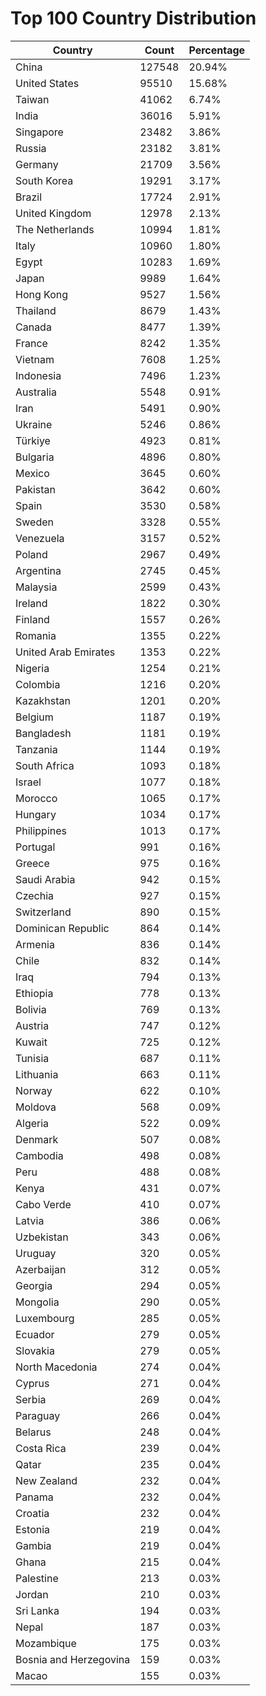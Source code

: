 # Top 100 Country Distribution
| Country | Count | Percentage |
|----|----|----|
| China | 127548 | 20.94% |
| United States | 95510 | 15.68% |
| Taiwan | 41062 | 6.74% |
| India | 36016 | 5.91% |
| Singapore | 23482 | 3.86% |
| Russia | 23182 | 3.81% |
| Germany | 21709 | 3.56% |
| South Korea | 19291 | 3.17% |
| Brazil | 17724 | 2.91% |
| United Kingdom | 12978 | 2.13% |
| The Netherlands | 10994 | 1.81% |
| Italy | 10960 | 1.80% |
| Egypt | 10283 | 1.69% |
| Japan | 9989 | 1.64% |
| Hong Kong | 9527 | 1.56% |
| Thailand | 8679 | 1.43% |
| Canada | 8477 | 1.39% |
| France | 8242 | 1.35% |
| Vietnam | 7608 | 1.25% |
| Indonesia | 7496 | 1.23% |
| Australia | 5548 | 0.91% |
| Iran | 5491 | 0.90% |
| Ukraine | 5246 | 0.86% |
| Türkiye | 4923 | 0.81% |
| Bulgaria | 4896 | 0.80% |
| Mexico | 3645 | 0.60% |
| Pakistan | 3642 | 0.60% |
| Spain | 3530 | 0.58% |
| Sweden | 3328 | 0.55% |
| Venezuela | 3157 | 0.52% |
| Poland | 2967 | 0.49% |
| Argentina | 2745 | 0.45% |
| Malaysia | 2599 | 0.43% |
| Ireland | 1822 | 0.30% |
| Finland | 1557 | 0.26% |
| Romania | 1355 | 0.22% |
| United Arab Emirates | 1353 | 0.22% |
| Nigeria | 1254 | 0.21% |
| Colombia | 1216 | 0.20% |
| Kazakhstan | 1201 | 0.20% |
| Belgium | 1187 | 0.19% |
| Bangladesh | 1181 | 0.19% |
| Tanzania | 1144 | 0.19% |
| South Africa | 1093 | 0.18% |
| Israel | 1077 | 0.18% |
| Morocco | 1065 | 0.17% |
| Hungary | 1034 | 0.17% |
| Philippines | 1013 | 0.17% |
| Portugal | 991 | 0.16% |
| Greece | 975 | 0.16% |
| Saudi Arabia | 942 | 0.15% |
| Czechia | 927 | 0.15% |
| Switzerland | 890 | 0.15% |
| Dominican Republic | 864 | 0.14% |
| Armenia | 836 | 0.14% |
| Chile | 832 | 0.14% |
| Iraq | 794 | 0.13% |
| Ethiopia | 778 | 0.13% |
| Bolivia | 769 | 0.13% |
| Austria | 747 | 0.12% |
| Kuwait | 725 | 0.12% |
| Tunisia | 687 | 0.11% |
| Lithuania | 663 | 0.11% |
| Norway | 622 | 0.10% |
| Moldova | 568 | 0.09% |
| Algeria | 522 | 0.09% |
| Denmark | 507 | 0.08% |
| Cambodia | 498 | 0.08% |
| Peru | 488 | 0.08% |
| Kenya | 431 | 0.07% |
| Cabo Verde | 410 | 0.07% |
| Latvia | 386 | 0.06% |
| Uzbekistan | 343 | 0.06% |
| Uruguay | 320 | 0.05% |
| Azerbaijan | 312 | 0.05% |
| Georgia | 294 | 0.05% |
| Mongolia | 290 | 0.05% |
| Luxembourg | 285 | 0.05% |
| Ecuador | 279 | 0.05% |
| Slovakia | 279 | 0.05% |
| North Macedonia | 274 | 0.04% |
| Cyprus | 271 | 0.04% |
| Serbia | 269 | 0.04% |
| Paraguay | 266 | 0.04% |
| Belarus | 248 | 0.04% |
| Costa Rica | 239 | 0.04% |
| Qatar | 235 | 0.04% |
| New Zealand | 232 | 0.04% |
| Panama | 232 | 0.04% |
| Croatia | 232 | 0.04% |
| Estonia | 219 | 0.04% |
| Gambia | 219 | 0.04% |
| Ghana | 215 | 0.04% |
| Palestine | 213 | 0.03% |
| Jordan | 210 | 0.03% |
| Sri Lanka | 194 | 0.03% |
| Nepal | 187 | 0.03% |
| Mozambique | 175 | 0.03% |
| Bosnia and Herzegovina | 159 | 0.03% |
| Macao | 155 | 0.03% |
